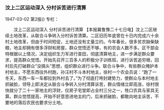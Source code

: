 ### 汶上二区运动深入  分村诉苦进行清算

1947-03-02
第2版()
专栏：

　　汶上二区运动深入
    分村诉苦进行清算
    【本报冀鲁豫二十七日电】汶上二区继续土地改革，从联合斗争转入分村诉苦清算。二区旧历年底曾在十日内完成六十余村土地改革，但由于时间短促，土地还没有丈量立约。今年春长，很多贫农缺柴缺粮，地主却拥有很多浮财和房屋，群众觉悟还不够，有的农会人数不多。区干部会特根据以上情况，决定组织生力军进行查田，彻底清算地主，进一步满足群众要求，提高群众觉悟。开始先召开三百多人的积极分子训练班，进行诉苦追穷根，回村后先打破群众“没搞头”思想，组织群众进行斗争。联合斗争中，有些群众掩护本村地主，不愿东西往外村跑，孙汪村不斗本村地主，徐村一个农会员说：“跑了一冬天，东西一车一车都拉到外村去了。”为了彻底打垮封建势力，使群众与本村地主抓破脸，领导上即决定从联合斗争转入分村清算诉苦，群众情绪立即高涨，徐村很快就分了二十一家地主的浮财，仅房子宅堂即占全村三分之一，牲口农具与家具无算。群众觉悟提高，开始不好意思进地主的门，后来抓破脸，都敢向地主诉苦，不要地的落后农民也要求分土地。
